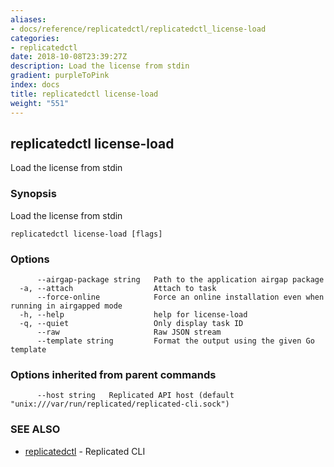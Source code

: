 ```yaml
---
aliases:
- docs/reference/replicatedctl/replicatedctl_license-load
categories:
- replicatedctl
date: 2018-10-08T23:39:27Z
description: Load the license from stdin
gradient: purpleToPink
index: docs
title: replicatedctl license-load
weight: "551"
---
```


## replicatedctl license-load

Load the license from stdin

### Synopsis

Load the license from stdin

```
replicatedctl license-load [flags]
```

### Options

```
      --airgap-package string   Path to the application airgap package
  -a, --attach                  Attach to task
      --force-online            Force an online installation even when running in airgapped mode
  -h, --help                    help for license-load
  -q, --quiet                   Only display task ID
      --raw                     Raw JSON stream
      --template string         Format the output using the given Go template
```

### Options inherited from parent commands

```
      --host string   Replicated API host (default "unix:///var/run/replicated/replicated-cli.sock")
```

### SEE ALSO

* [replicatedctl](/api/replicatedctl/)	 - Replicated CLI

